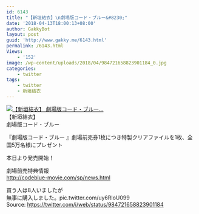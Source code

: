 ```yaml
---
id: 6143
title: "【新垣結衣】\n劇場版コード・ブルー&#8230;"
date: '2018-04-13T18:00:13+08:00'
author: GakkyBot
layout: post
guid: 'http://www.gakky.me/6143.html'
permalink: /6143.html
Views:
    - '152'
image: /wp-content/uploads/2018/04/984721658823901184_0.jpg
categories:
    - twitter
tags:
    - twitter
    - 新垣结衣
---
```


[![【新垣結衣】
劇場版コード・ブルー...](http://www.yui-aragaki.org/wp-content/uploads/2018/04/984721658823901184_0.jpg)](http://www.yui-aragaki.org/wp-content/uploads/2018/04/984721658823901184_0.jpg)  
【新垣結衣】  
劇場版コード・ブルー

『劇場版コード・ブルー 』劇場前売券1枚につき特製クリアファイルを1枚、全国5万名様にプレゼント

本日より発売開始！

劇場前売特典情報  
http://codeblue-movie.com/sp/news.html

買う人は8人いましたが  
無事に購入しました。pic.twitter.com/uy6RloU099  
Source: <https://twitter.com/i/web/status/984721658823901184>